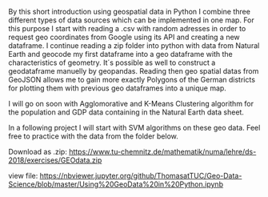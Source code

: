 By this short introduction using geospatial data in Python I combine three different types of data sources which can be implemented in one map. For this purpose I start with reading a .csv with random adresses in order to request geo coordinates from Google using its API and creating a new dataframe. I continue reading a zip folder into python with data from Natural Earth and geocode my first dataframe into a geo dataframe with the characteristics of geometry. It´s possible as well to construct a geodataframe manuelly by geopandas. Reading then geo spatial datas from GeoJSON allows me to gain more exactly Polygons of the German districts for plotting them with previous geo dataframes into a unique map. 

I will go on soon with Agglomorative and K-Means Clustering algorithm for the population and GDP data containing in the Natural Earth data sheet. 

In a following project I will start with SVM algorithms on these geo data. Feel free to practice with the data from the folder below.

Download as .zip: https://www.tu-chemnitz.de/mathematik/numa/lehre/ds-2018/exercises/GEOdata.zip

view file: https://nbviewer.jupyter.org/github/ThomasatTUC/Geo-Data-Science/blob/master/Using%20GeoData%20in%20Python.ipynb


